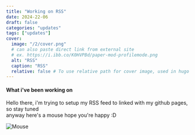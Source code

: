 ```yaml
---
title: "Working on RSS"
date: 2024-22-06
draft: false
categories: "updates"
tags: ["updates"]
cover:
  image: "/2/cover.png"
  # can also paste direct link from external site
  # ex. https://i.ibb.co/K0HVPBd/paper-mod-profilemode.png
  alt: "RSS"
  caption: "RSS"
  relative: false # To use relative path for cover image, used in hugo Page-bundles
---
```

#### What i've been working on
Hello there, i'm trying to setup my RSS feed to linked with my github pages, so stay tuned  
anyway here's a mouse hope you're happy :D

![Mouse](/2/1.gif)